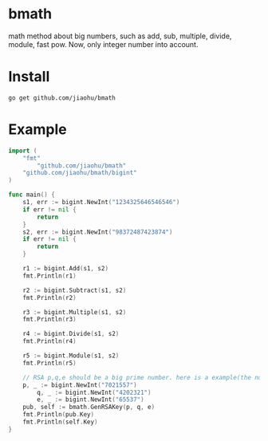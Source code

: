 # bmath
math method about big numbers, such as add, sub, multiple, divide, module, fast pow.
Now, only integer number into account.

# Install
```shell
go get github.com/jiaohu/bmath
```


# Example
```go
import (
	"fmt"
        "github.com/jiaohu/bmath"
	"github.com/jiaohu/bmath/bigint"
)

func main() {
	s1, err := bigint.NewInt("1234325646546546")
	if err != nil {
		return
	}
	s2, err := bigint.NewInt("98372487423874")
	if err != nil {
		return
	}

	r1 := bigint.Add(s1, s2)
	fmt.Println(r1)

	r2 := bigint.Subtract(s1, s2)
	fmt.Println(r2)

	r3 := bigint.Multiple(s1, s2)
	fmt.Println(r3)

	r4 := bigint.Divide(s1, s2)
	fmt.Println(r4)

	r5 := bigint.Module(s1, s2)
	fmt.Println(r5)

	// RSA p,q,e should be a big prime number. here is a example(the numbers may not be correct)
	p, _ := bigint.NewInt("7021557")
        q, _ := bigint.NewInt("4202321")
        e, _ := bigint.NewInt("65537")
	pub, self := bmath.GenRSAKey(p, q, e)
	fmt.Println(pub.Key)
	fmt.Println(self.Key)
}
```
